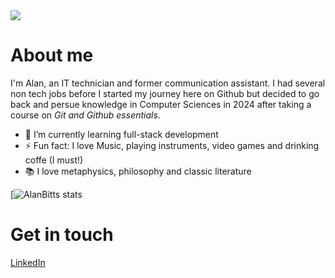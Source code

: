 <img src="https://alanbitts.github.io/images/banner.png">

# About me

I'm Alan, an IT technician and former communication assistant. I had several non tech jobs before I started my journey here on Github but decided to go back and persue knowledge in Computer Sciences in 2024 after taking a course on _Git and Github essentials_.


- 🌱 I’m currently learning full-stack development
- ⚡ Fun fact: I love Music, playing instruments, video games and drinking coffe (I must!)
- 📚 I love metaphysics, philosophy and classic literature

[![AlanBitts stats](https://github-readme-stats.vercel.app/api?username=AlanBitts&show_icons=true&theme=monokai)

# Get in touch
[LinkedIn](https://www.linkedin.com/in/alanbitts/)
<!---
AlanBitts/AlanBitts is a ✨ special ✨ repository because its `README.md` (this file) appears on your GitHub profile.
You can click the Preview link to take a look at your changes.
--->
